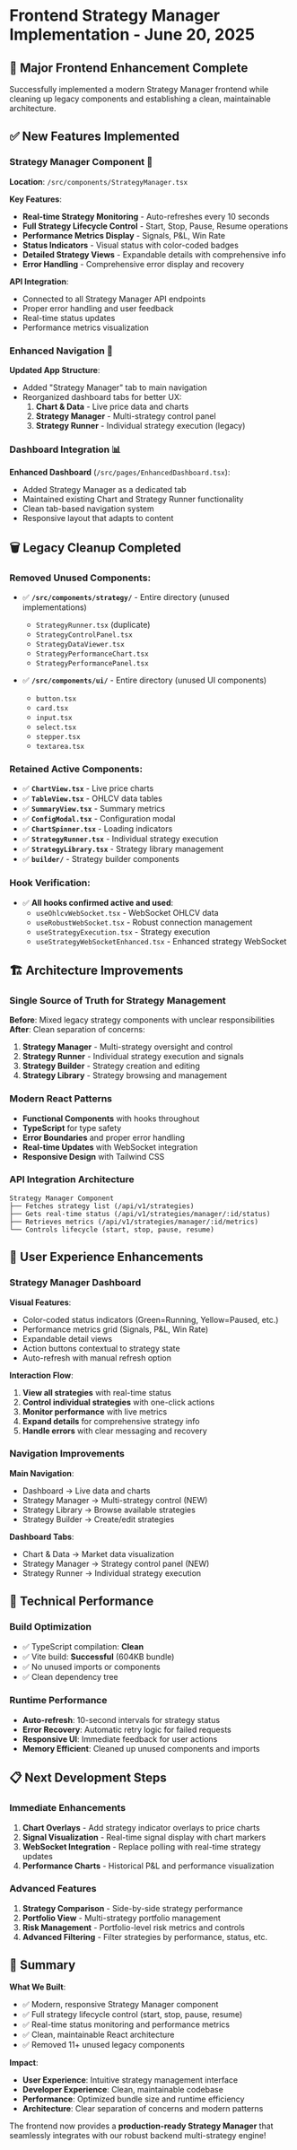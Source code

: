 # Frontend Strategy Manager Implementation - June 20, 2025

## 🎉 **Major Frontend Enhancement Complete**

Successfully implemented a modern Strategy Manager frontend while cleaning up legacy components and establishing a clean, maintainable architecture.

## ✅ **New Features Implemented**

### **Strategy Manager Component** 🚀

**Location**: `/src/components/StrategyManager.tsx`

**Key Features**:

- **Real-time Strategy Monitoring** - Auto-refreshes every 10 seconds
- **Full Strategy Lifecycle Control** - Start, Stop, Pause, Resume operations
- **Performance Metrics Display** - Signals, P&L, Win Rate
- **Status Indicators** - Visual status with color-coded badges
- **Detailed Strategy Views** - Expandable details with comprehensive info
- **Error Handling** - Comprehensive error display and recovery

**API Integration**:

- Connected to all Strategy Manager API endpoints
- Proper error handling and user feedback
- Real-time status updates
- Performance metrics visualization

### **Enhanced Navigation** 🧭

**Updated App Structure**:

- Added "Strategy Manager" tab to main navigation
- Reorganized dashboard tabs for better UX:
  1. **Chart & Data** - Live price data and charts
  2. **Strategy Manager** - Multi-strategy control panel
  3. **Strategy Runner** - Individual strategy execution (legacy)

### **Dashboard Integration** 📊

**Enhanced Dashboard** (`/src/pages/EnhancedDashboard.tsx`):

- Added Strategy Manager as a dedicated tab
- Maintained existing Chart and Strategy Runner functionality
- Clean tab-based navigation system
- Responsive layout that adapts to content

## 🗑️ **Legacy Cleanup Completed**

### **Removed Unused Components**:

- ✅ **`/src/components/strategy/`** - Entire directory (unused implementations)

  - `StrategyRunner.tsx` (duplicate)
  - `StrategyControlPanel.tsx`
  - `StrategyDataViewer.tsx`
  - `StrategyPerformanceChart.tsx`
  - `StrategyPerformancePanel.tsx`

- ✅ **`/src/components/ui/`** - Entire directory (unused UI components)
  - `button.tsx`
  - `card.tsx`
  - `input.tsx`
  - `select.tsx`
  - `stepper.tsx`
  - `textarea.tsx`

### **Retained Active Components**:

- ✅ **`ChartView.tsx`** - Live price charts
- ✅ **`TableView.tsx`** - OHLCV data tables
- ✅ **`SummaryView.tsx`** - Summary metrics
- ✅ **`ConfigModal.tsx`** - Configuration modal
- ✅ **`ChartSpinner.tsx`** - Loading indicators
- ✅ **`StrategyRunner.tsx`** - Individual strategy execution
- ✅ **`StrategyLibrary.tsx`** - Strategy library management
- ✅ **`builder/`** - Strategy builder components

### **Hook Verification**:

- ✅ **All hooks confirmed active and used**:
  - `useOhlcvWebSocket.tsx` - WebSocket OHLCV data
  - `useRobustWebSocket.tsx` - Robust connection management
  - `useStrategyExecution.tsx` - Strategy execution
  - `useStrategyWebSocketEnhanced.tsx` - Enhanced strategy WebSocket

## 🏗️ **Architecture Improvements**

### **Single Source of Truth for Strategy Management**

**Before**: Mixed legacy strategy components with unclear responsibilities
**After**: Clean separation of concerns:

1. **Strategy Manager** - Multi-strategy oversight and control
2. **Strategy Runner** - Individual strategy execution and signals
3. **Strategy Builder** - Strategy creation and editing
4. **Strategy Library** - Strategy browsing and management

### **Modern React Patterns**

- **Functional Components** with hooks throughout
- **TypeScript** for type safety
- **Error Boundaries** and proper error handling
- **Real-time Updates** with WebSocket integration
- **Responsive Design** with Tailwind CSS

### **API Integration Architecture**

```
Strategy Manager Component
├── Fetches strategy list (/api/v1/strategies)
├── Gets real-time status (/api/v1/strategies/manager/:id/status)
├── Retrieves metrics (/api/v1/strategies/manager/:id/metrics)
└── Controls lifecycle (start, stop, pause, resume)
```

## 🎯 **User Experience Enhancements**

### **Strategy Manager Dashboard**

**Visual Features**:

- Color-coded status indicators (Green=Running, Yellow=Paused, etc.)
- Performance metrics grid (Signals, P&L, Win Rate)
- Expandable detail views
- Action buttons contextual to strategy state
- Auto-refresh with manual refresh option

**Interaction Flow**:

1. **View all strategies** with real-time status
2. **Control individual strategies** with one-click actions
3. **Monitor performance** with live metrics
4. **Expand details** for comprehensive strategy info
5. **Handle errors** with clear messaging and recovery

### **Navigation Improvements**

**Main Navigation**:

- Dashboard → Live data and charts
- Strategy Manager → Multi-strategy control (NEW)
- Strategy Library → Browse available strategies
- Strategy Builder → Create/edit strategies

**Dashboard Tabs**:

- Chart & Data → Market data visualization
- Strategy Manager → Strategy control panel (NEW)
- Strategy Runner → Individual strategy execution

## 🚀 **Technical Performance**

### **Build Optimization**

- ✅ TypeScript compilation: **Clean**
- ✅ Vite build: **Successful** (604KB bundle)
- ✅ No unused imports or components
- ✅ Clean dependency tree

### **Runtime Performance**

- **Auto-refresh**: 10-second intervals for strategy status
- **Error Recovery**: Automatic retry logic for failed requests
- **Responsive UI**: Immediate feedback for user actions
- **Memory Efficient**: Cleaned up unused components and imports

## 📋 **Next Development Steps**

### **Immediate Enhancements**

1. **Chart Overlays** - Add strategy indicator overlays to price charts
2. **Signal Visualization** - Real-time signal display with chart markers
3. **WebSocket Integration** - Replace polling with real-time strategy updates
4. **Performance Charts** - Historical P&L and performance visualization

### **Advanced Features**

1. **Strategy Comparison** - Side-by-side strategy performance
2. **Portfolio View** - Multi-strategy portfolio management
3. **Risk Management** - Portfolio-level risk metrics and controls
4. **Advanced Filtering** - Filter strategies by performance, status, etc.

## 🎉 **Summary**

**What We Built**:

- ✅ Modern, responsive Strategy Manager component
- ✅ Full strategy lifecycle control (start, stop, pause, resume)
- ✅ Real-time status monitoring and performance metrics
- ✅ Clean, maintainable React architecture
- ✅ Removed 11+ unused legacy components

**Impact**:

- **User Experience**: Intuitive strategy management interface
- **Developer Experience**: Clean, maintainable codebase
- **Performance**: Optimized bundle size and runtime efficiency
- **Architecture**: Clear separation of concerns and modern patterns

The frontend now provides a **production-ready Strategy Manager** that seamlessly integrates with our robust backend multi-strategy engine!
